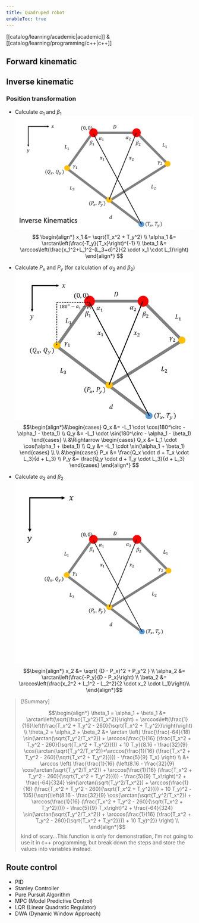 ```yaml
---
title: Quadruped robot
enableToc: true
---
```

[[catalog/learning/academic|academic]] & [[catalog/learning/programming/c++|c++]]

## Forward kinematic
## Inverse kinematic
### Position transformation
- Calculate $α_1$ and $β_1$
![](images/quadruped/leg_coordinate_1.png)
$$
\begin{align*} x_1 &= \sqrt{T_x^2 + T_y^2} \\ 
\alpha_1 &= \arctan\left(\frac{-T_y}{T_x}\right)^{-1} \\ 
\beta_1 &= \arccos\left(\frac{x_1^2+L_1^2-(L_3+d)^2}{2 \cdot x_1 \cdot L_1}\right)
\end{align*}
$$

- Calculate $P_x$ and $P_y$ (for calculation of  $α_2$ and $β_2$)
![](images/quadruped/led_coordinate_2.png)
$$\begin{align*}&\begin{cases} 
Q_x &= -L_1 \cdot \cos(180^\circ - \alpha_1 - \beta_1) \\ Q_y &= -L_1 \cdot \sin(180^\circ - \alpha_1 - \beta_1)
\end{cases}
\\ &\Rightarrow
\begin{cases}
Q_x &= L_1 \cdot \cos(\alpha_1 + \beta_1)
\\
Q_y &= -L_1 \cdot \sin(\alpha_1 + \beta_1) \end{cases}
\\
\\ &\begin{cases}
P_x &= \frac{Q_x \cdot d + T_x \cdot L_3}{d + L_3} \\
P_y &= \frac{Q_y \cdot d + T_y \cdot L_3}{d + L_3}
\end{cases}
\end{align*}
$$

- Calculate $α_2$ and $β_2$
![](images/quadruped/leg_coordinate_3.png)
$$\begin{align*}
x_2 &= \sqrt{ (D - P_x)^2 + P_y^2 } \\
\alpha_2 &= \arctan\left(\frac{-P_y}{D - P_x}\right) \\
\beta_2 &= \arccos\left(\frac{x_2^2 + L_1^2 - L_2^2}{2 \cdot x_2 \cdot L_1}\right)\\
\end{align*}$$

>[!Summary]
>
>$$\begin{align*}
\theta_1 = \alpha_1 + \beta_1 &= \arctan\left(\sqrt{\frac{T_y^2}{T_x^2}}\right) + \arccos\left(\frac{1}{16}\left(\frac{T_x^2 + T_y^2 - 260}{\sqrt{T_x^2 + T_y^2}}\right)\right) \\
\theta_2 = \alpha_2 + \beta_2 &= \arctan \left( \frac{\frac{-64}{18} \sin(\arctan(\sqrt{T_y^2/T_x^2}) + \arccos(\frac{1}{16} (\frac{T_x^2 + T_y^2 - 260}{\sqrt{T_x^2 + T_y^2}}))) + 10 T_y}{8.16 - \frac{32}{9} \cos(\arctan(\sqrt{T_y^2/T_x^2})+\arccos(\frac{1}{16} (\frac{T_x^2 + T_y^2 - 260}{\sqrt{T_x^2 + T_y^2}}))) - \frac{5}{9} T_x} \right) \\ &+ \arccos \left( \frac{\frac{1}{16} (\left(8.16 - \frac{32}{9} \cos(\arctan(\sqrt{T_y^2/T_x^2}) + \arccos(\frac{1}{16} (\frac{T_x^2 + T_y^2 - 260}{\sqrt{T_x^2 + T_y^2}}))) - \frac{5}{9} T_x\right)^2 + \frac{-64}{324} \sin(\arctan(\sqrt{T_y^2/T_x^2}) + \arccos(\frac{1}{16} (\frac{T_x^2 + T_y^2 - 260}{\sqrt{T_x^2 + T_y^2}})) + 10 T_y)^2 - 105}{\sqrt{\left(8.16 - \frac{32}{9} \cos(\arctan(\sqrt{T_y^2/T_x^2}) + \arccos(\frac{1}{16} (\frac{T_x^2 + T_y^2 - 260}{\sqrt{T_x^2 + T_y^2}}))) - \frac{5}{9} T_x\right)^2 + \frac{-64}{324} \sin(\arctan(\sqrt{T_y^2/T_x^2}) + \arccos(\frac{1}{16} (\frac{T_x^2 + T_y^2 - 260}{\sqrt{T_x^2 + T_y^2}})) + 10 T_y)^2}} \right) \\
\end{align*}$$
> kind of scary...This function is only for demonstration, I'm not going to use it in c++ programming, but break down the steps and store the values into variables instead.

## Route control

- PID
- Stanley Controller
- Pure Pursuit Algorithm
- MPC (Model Predictive Control)
- LQR (Linear Quadratic Regulator)
- DWA (Dynamic Window Approach)
